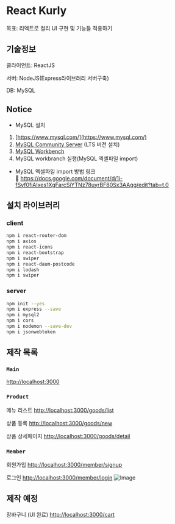 # React Kurly

목표: 리엑트로 컬리 UI 구현 및 기능들 적용하기

## 기술정보

클라이언트: ReactJS

서버: NodeJS(Express라이브러리 서버구축)

DB: MySQL 

## Notice
- MySQL 설치
1. [https://www.mysql.com/](https://www.mysql.com/)<br>
2. [MySQL Community Server](https://dev.mysql.com/downloads/mysql/) (LTS 버전 설치)<br>
3. [MySQL Workbench](https://dev.mysql.com/downloads/workbench/)<br>
4. MySQL workbranch 실행(MySQL 엑셀파일 import)

- MySQL 엑셀파일 import 방법 링크 <br>
     🔗 https://docs.google.com/document/d/1i-fSyf0fiAIxes1XgFarcSiYTNz78uyrBF80Sx3AAgg/edit?tab=t.0  <br>

## 설치 라이브러리 
### client
```bash
npm i react-router-dom
npm i axios
npm i react-icons
npm i react-bootstrap
npm i swiper
npm i react-daum-postcode
npm i lodash
npm i swiper
```

### server
```bash
npm init --yes
npm i express --save
npm i mysql2
npm i cors
npm i nodemon --save-dev
npm i jsonwebtoken
```

## 제작 목록


### `Main`

[http://localhost:3000](http://localhost:3000)


### `Product`

메뉴 리스트 
[http://localhost:3000/goods/list](http://localhost:3000/goods/list)

상품 등록
[http://localhost:3000/goods/new](http://localhost:3000/goods/new)

상품 상세페이지
[http://localhost:3000/goods/detail](http://localhost:3000/goods/detail)


### `Member`

회원가입
[http://localhost:3000/member/signup](http://localhost:3000/member/signup)

로그인
[http://localhost:3000/member/login](http://localhost:3000/member/login)
![Image](https://github.com/user-attachments/assets/6c6ead55-b800-4be8-9dee-cb57f9fa64d6)



## 제작 예정

장바구니 (UI 완료)
[http://localhost:3000/cart](http://localhost:3000/cart)


